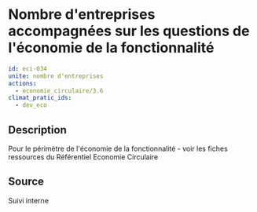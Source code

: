 # Nombre d'entreprises accompagnées sur les questions de l'économie de la fonctionnalité
```yaml
id: eci-034
unite: nombre d'entreprises
actions:
  - economie_circulaire/3.6
climat_pratic_ids:
  - dev_eco
```
## Description
Pour le périmètre de l'économie de la fonctionnalité - voir les fiches ressources du Référentiel Economie Circulaire

## Source
Suivi interne
